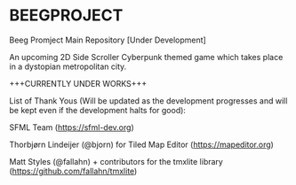 # BEEGPROJECT
Beeg Promject Main Repository [Under Development]

An upcoming 2D Side Scroller Cyberpunk themed game which takes place in a dystopian metropolitan city.


+++CURRENTLY UNDER WORKS+++


List of Thank Yous (Will be updated as the development progresses and will be kept even if the development halts for good):

SFML Team (https://sfml-dev.org)

Thorbjørn Lindeijer (@bjorn) for Tiled Map Editor (https://mapeditor.org)

Matt Styles (@fallahn) + contributors for the tmxlite library (https://github.com/fallahn/tmxlite)


